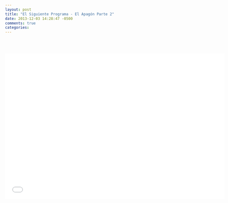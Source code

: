 ```yaml
---
layout: post
title: "El Siguiente Programa - El Apagón Parte 2"
date: 2013-12-03 14:28:47 -0500
comments: true
categories: 
---
```

<div align="center">

<br></br>
<iframe width="720" height="480" src="//www.youtube.com/embed/7IHCmeDT2sg" frameborder="0" allowfullscreen></iframe>
</div>